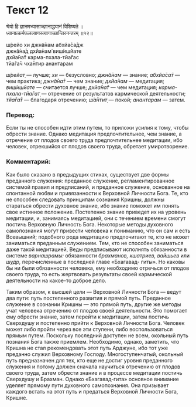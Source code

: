 # Текст 12

श्रेयो हि ज्ञानमभ्यासाज्ज्ञानाद्ध्यानं विशिष्यते ।  
ध्यानात्कर्मफलत्यागस्त्यागाच्छान्तिरनन्तरम् ॥१२॥

ш́рейо хи джн̃а̄нам абхйа̄са̄дж  
джн̃а̄на̄д дхйа̄нам̇ виш́ишйате  
дхйа̄на̄т карма-пхала-тйа̄гас  
тйа̄га̄ч чха̄нтир анантарам

_ш́рейат̣_ — лучше; _хи_ — безусловно; _джн̃а̄нам_ — знание; _абхйа̄са̄т_ — чем практика; _джн̃а̄на̄т_ — чем знание; _дхйа̄нам_ — медитация; _виш́ишйате_ — считается лучше; _дхйа̄на̄т_ — чем медитация; _карма-пхала-тйа̄гат̣_ — отречение от результатов кармической деятельности; _тйа̄га̄т_ — благодаря отречению; _ш́а̄нтит̣_ — покой; _анантарам_ — затем.

### Перевод:

Если ты не способен идти этим путем, то приложи усилия к тому, чтобы обрести знание. Однако медитация предпочтительнее, чем знание, а отречение от плодов своего труда предпочтительнее медитации, ибо человек, отрекшийся от плодов своего труда, обретает умиротворение.

### Комментарий:

Как было сказано в предыдущих стихах, существует две формы преданного служения: преданное служение, регламентированное системой правил и предписаний, и преданное служение, основанное на спонтанной любви и привязанности к Верховной Личности Бога. Те, кто не способен следовать принципам сознания Кришны, должны стараться обрести духовное знание, ибо знание поможет им понять свое истинное положение. Постепенно знание приведет их на уровень медитации, и, занимаясь медитацией, они с течением времени смогут постичь Верховную Личность Бога. Некоторые методы духовного самопознания могут привести человека к пониманию, что он сам и есть Всевышний; подобного рода медитацию предпочитают те, кто не может заниматься преданным служением. Тем, кто не способен заниматься даже такой медитацией, Веды предписывают исполнять обязанности в системе _варнашрамы:_ обязанности _брахманов, кшатриев, вайшьев_ или _шудр,_ перечисленные в последней главе «Бхагавад- гиты». Но каковы бы ни были обязанности человека, ему необходимо отречься от плодов своего труда, то есть жертвовать результаты своей кармической деятельности на какое-то доброе дело.

Таким образом, к высшей цели — Верховной Личности Бога — ведут два пути: путь постепенного развития и прямой путь. Преданное служение в сознании Кришны — это прямой путь, другие же методы учат человека отречению от плодов своей деятельности. Это помогает ему обрести знание, затем перейти к медитации, затем постичь Сверхдушу и постепенно прийти к Верховной Личности Бога. Человек может либо пройти через все эти ступени, либо воспользоваться прямым путем. Поскольку последний доступен не всем, окольный путь познания Бога также приемлем. Необходимо, однако, заметить, что Кришна не стал рекомендовать этот путь Арджуне, ибо тот уже преданно служил Верховному Господу. Многоступенчатый, окольный путь предназначен для тех, кто еще не достиг уровня преданного служения и потому должен сначала научиться отречению от плодов своего труда, затем обрести знание и в процессе медитации постичь Сверхдушу и Брахман. Однако «Бхагавад-гита» основное внимание уделяет прямому пути духовного самопознания. Она призывает каждого встать на этот путь и предаться Верховной Личности Бога, Кришне.